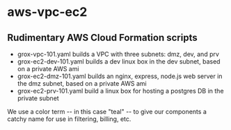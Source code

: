 # aws-vpc-ec2
## Rudimentary AWS Cloud Formation scripts
* grox-vpc-101.yaml builds a VPC with three subnets: dmz, dev, and prv
* grox-ec2-dev-101.yaml builds a dev linux box in the dev subnet, based on a private AWS ami 
* grox-ec2-dmz-101.yaml builds an nginx, express, node.js web server in the dmz subnet, based on a private AWS ami
* grox-ec2-prv-101.yaml build a linux box for hosting a postgres DB in the private subnet

We use a color term -- in this case "teal" -- to give our components a catchy name for use in filtering, billing, etc.
